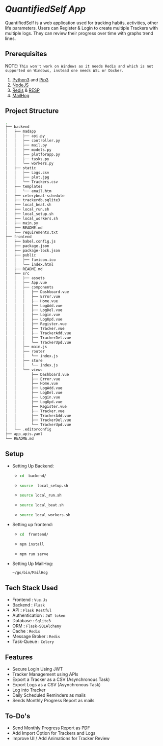 # _QuantifiedSelf App_

 QuantifiedSelf is a web application used for tracking habits, activities, other life parameters. Users can Register & Login to create multiple Trackers with multiple logs. They can review their progress over time with graphs trend lines.

## Prerequisites

NOTE: ```This won't work on Windows as it needs Redis and which is not supported on Windows, instead one needs WSL or Docker.```

1) [Python3](https://www.python.org/downloads/) and [Pip3](https://pypi.org/project/pip/)
2) [NodeJS](https://nodejs.org/en/)
3) [Redis](https://redis.io/) & [RESP](https://resp.app/)
4) [MailHog](https://github.com/mailhog/MailHog)

## Project Structure

``` bash
.
├── backend
│   ├── madapp
│   │   ├── api.py
│   │   ├── controller.py
│   │   ├── mail.py
│   │   ├── models.py
│   │   ├── plotforapp.py
│   │   ├── tasks.py
│   │   └── workers.py
│   ├── static
│   │   ├── Logs.csv
│   │   ├── plot.jpg
│   │   └── Trackers.csv
│   ├── templates
│   │   └── email.htm
│   ├── celerybeat-schedule
│   ├── trackerdb.sqlite3
│   ├── local_beat.sh
│   ├── local_run.sh
│   ├── local_setup.sh
│   ├── local_workers.sh
│   ├── main.py
│   ├── README.md
│   └── requirements.txt
├── frontend
│   ├── babel.config.js
│   ├── package.json
│   ├── package-lock.json
│   ├── public
│   │   ├── favicon.ico
│   │   └── index.html
│   ├── README.md
│   ├── src
│   │   ├── assets
│   │   ├── App.vue
│   │   ├── components
│   │   │   ├── Dashboard.vue
│   │   │   ├── Error.vue
│   │   │   ├── Home.vue
│   │   │   ├── LogAdd.vue
│   │   │   ├── LogDel.vue
│   │   │   ├── Login.vue
│   │   │   ├── LogUpd.vue
│   │   │   ├── Register.vue
│   │   │   ├── Tracker.vue
│   │   │   ├── TrackerAdd.vue
│   │   │   ├── TrackerDel.vue
│   │   │   └── TrackerUpd.vue
│   │   ├── main.js
│   │   ├── router
│   │   │   └── index.js
│   │   ├── store
│   │   │   └── index.js
│   │   └── views
│   │       ├── Dashboard.vue
│   │       ├── Error.vue
│   │       ├── Home.vue
│   │       ├── LogAdd.vue
│   │       ├── LogDel.vue
│   │       ├── Login.vue
│   │       ├── LogUpd.vue
│   │       ├── Register.vue
│   │       ├── Tracker.vue
│   │       ├── TrackerAdd.vue
│   │       ├── TrackerDel.vue
│   │       └── TrackerUpd.vue
│   └── .editorconfig
├── app_apis.yaml
└── README.md
```

## Setup

* Setting Up Backend:

  * ```bash
    cd  backend/
    ```

  * ```bash
    source  local_setup.sh
    ```

  * ```bash
    source local_run.sh
    ```

  * ```bash
    source local_beat.sh
    ```

  * ```bash
    source local_workers.sh
    ```

* Setting up frontend:

  * ```bash
    cd  frontend/
    ```

  * ```javascript
    npm install
    ```

  * ```javascript
    npm run serve
    ```

* Setting Up MailHog:

  ```bash
  ~/go/bin/MailHog
  ```

## Tech Stack Used

* Frontend : ```Vue.Js```
* Backend : ```Flask```
* API : ```Flask Restful```
* Authentication : ```JWT token```
* Database : ```Sqlite3```
* ORM : ```Flask-SQLAlchemy```
* Cache : ```Redis```
* Message Broker : ```Redis```
* Task-Queue : ```Celery```

## Features

* Secure Login Using JWT
* Tracker Management using APIs
* Export a Tracker as a CSV (Asynchronous Task)
* Export Logs as a CSV (Asynchronous Task)
* Log into Tracker
* Daily Scheduled Reminders as mails
* Sends Monthly Progress Report as mails

## To-Do's

* Send Monthly Progress Report as PDF
* Add Import Option for Trackers and Logs
* Improve UI / Add Animations for Tracker Review
